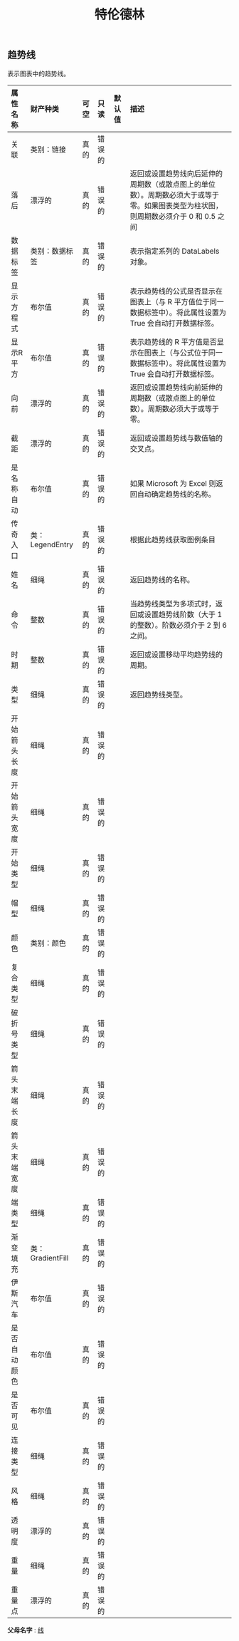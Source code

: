 ﻿---
title: 特伦德林
second_title: Aspose.Cells Cloud Documen
type: docs
url: /zh/specification/model/trendline/
description: Aspose.Cells 云模型规格：趋势线。轻松处理 Excel 和其他电子表格文档，具有打开、生成、编辑、拆分、合并、比较和转换等功能
kwords: Excel, Office, 电子表格, Cloud REST API, 趋势线
weight: 50
---
## **趋势线**

表示图表中的趋势线。

|属性名称|财产种类|可空|只读|默认值|描述|
|:- |:- |:- |:- |:- |:- |
|关联|类别：链接|真的|错误的|||
|落后|漂浮的|真的|错误的||返回或设置趋势线向后延伸的周期数（或散点图上的单位数）。周期数必须大于或等于零。如果图表类型为柱状图，则周期数必须介于 0 和 0.5 之间|
|数据标签|类别：数据标签|真的|错误的||表示指定系列的 DataLabels 对象。|
|显示方程式|布尔值|真的|错误的||表示趋势线的公式是否显示在图表上（与 R 平方值位于同一数据标签中）。将此属性设置为 True 会自动打开数据标签。|
|显示R平方|布尔值|真的|错误的||表示趋势线的 R 平方值是否显示在图表上（与公式位于同一数据标签中）。将此属性设置为 True 会自动打开数据标签。|
|向前|漂浮的|真的|错误的||返回或设置趋势线向前延伸的周期数（或散点图上的单位数）。周期数必须大于或等于零。|
|截距|漂浮的|真的|错误的||返回或设置趋势线与数值轴的交叉点。|
|是名称自动|布尔值|真的|错误的||如果 Microsoft 为 Excel 则返回自动确定趋势线的名称。|
|传奇入口|类：LegendEntry|真的|错误的||根据此趋势线获取图例条目|
|姓名|细绳|真的|错误的||返回趋势线的名称。|
|命令|整数|真的|错误的||当趋势线类型为多项式时，返回或设置趋势线阶数（大于 1 的整数）。阶数必须介于 2 到 6 之间。|
|时期|整数|真的|错误的||返回或设置移动平均趋势线的周期。|
|类型|细绳|真的|错误的||返回趋势线类型。|
|开始箭头长度|细绳|真的|错误的|||
|开始箭头宽度|细绳|真的|错误的|||
|开始类型|细绳|真的|错误的|||
|帽型|细绳|真的|错误的|||
|颜色|类别：颜色|真的|错误的|||
|复合类型|细绳|真的|错误的|||
|破折号类型|细绳|真的|错误的|||
|箭头末端长度|细绳|真的|错误的|||
|箭头末端宽度|细绳|真的|错误的|||
|端类型|细绳|真的|错误的|||
|渐变填充|类：GradientFill|真的|错误的|||
|伊斯汽车|布尔值|真的|错误的|||
|是否自动颜色|布尔值|真的|错误的|||
|是否可见|布尔值|真的|错误的|||
|连接类型|细绳|真的|错误的|||
|风格|细绳|真的|错误的|||
|透明度|漂浮的|真的|错误的|||
|重量|细绳|真的|错误的|||
|重量点|漂浮的|真的|错误的|||

**父母名字** : [线](/specification/model/line)

